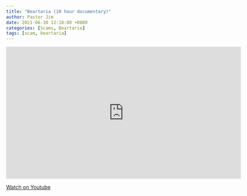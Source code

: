 ```yaml
---
title: "Beartaria (10 hour documentary)"
author: Pastor Jim
date: 2021-06-30 12:10:00 +0800
categories: [Scams, Beartaria]
tags: [scam, beartaria]
---
```


<iframe width="640" height="360" src="https://www.youtube-nocookie.com/embed/VuiTeeU5aEU" title="YouTube video player" frameborder="0" allow="accelerometer; autoplay; clipboard-write; encrypted-media; gyroscope; picture-in-picture" allowfullscreen></iframe>

[Watch on Youtube](https://youtu.be/VuiTeeU5aEU)

